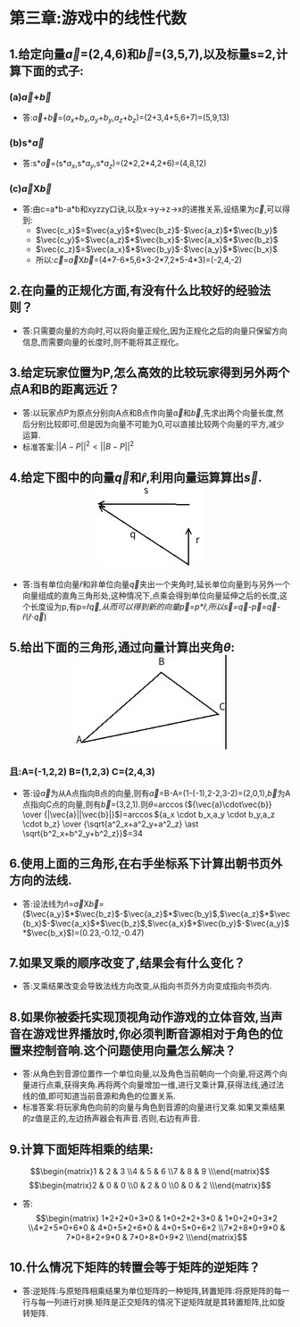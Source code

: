 # 第三章:游戏中的线性代数
## 1.给定向量$\vec{a}$=(2,4,6)和$\vec{b}$=(3,5,7),以及标量s=2,计算下面的式子:
### (a)$\vec{a}$+$\vec{b}$
- 答:$\vec{a}$+$\vec{b}$=($a_x$+$b_x$,$a_y$+$b_y$,$a_z$+$b_z$)=(2+3,4+5,6+7)=(5,9,13)
### (b)s*$\vec{a}$
- 答:s*$\vec{a}$=(s*$a_x$,s*$a_y$,s*$a_z$)=(2\*2,2\*4,2*6)=(4,8,12)
### (c)$\vec{a}$X$\vec{b}$
- 答:由c=a\*b-a\*b和xyzzy口诀,以及x$\rightarrow$y$\rightarrow$z$\rightarrow$x的递推关系,设结果为$\vec{c}$,可以得到:
  - $\vec{c_x}$=$\vec{a_y}$\*$\vec{b_z}$-$\vec{a_z}$\*$\vec{b_y}$
  - $\vec{c_y}$=$\vec{a_z}$\*$\vec{b_x}$-$\vec{a_x}$\*$\vec{b_z}$
  - $\vec{c_z}$=$\vec{a_x}$\*$\vec{b_y}$-$\vec{a_y}$\*$\vec{b_x}$
  - 所以:$\vec{c}$=$\vec{a}$X$\vec{b}$=(4\*7-6\*5,6\*3-2\*7,2\*5-4\*3)=(-2,4,-2)
## 2.在向量的正规化方面,有没有什么比较好的经验法则？
- 答:只需要向量的方向时,可以将向量正规化,因为正规化之后的向量只保留方向信息,而需要向量的长度时,则不能将其正规化。
## 3.给定玩家位置为P,怎么高效的比较玩家得到另外两个点A和B的距离远近？
- 答:以玩家点P为原点分别向A点和B点作向量$\vec{a}$和$\vec{b}$,先求出两个向量长度,然后分别比较即可,但是因为向量不可能为0,可以直接比较两个向量的平方,减少运算.
- 标准答案:$||A-P||^2<||B-P||^2$
## 4.给定下图中的向量$\vec{q}$和$\hat{r}$,利用向量运算算出$\vec{s}$.<div align="center"> ![](3-4.png) </div>
- 答:当有单位向量$\hat{r}$和非单位向量$\vec{q}$夹出一个夹角时,延长单位向量到与另外一个向量组成的直角三角形处,这种情况下,点乘会得到单位向量延伸之后的长度,这个长度设为p,有p=$\hat{r}$*$\vec{q}$,从而可以得到新的向量$\vec{p}$=p\*$\hat{r}$,所以$\vec{s}$=$\vec{q}$-$\vec{p}$=$\vec{q}$-$\hat{r}$*($\hat{r}$$\cdot$$\vec{q}$)
## 5.给出下面的三角形,通过向量计算出夹角$\theta$:<div align="center"> ![](3-5.png) </div>
### 且:A=(-1,2,2) B=(1,2,3) C=(2,4,3)
- 答:设$\vec{a}$为从A点指向B点的向量,则有$\vec{a}$=B-A=(1-(-1),2-2,3-2)=(2,0,1),$\vec{b}$为A点指向C点的向量,则有$\vec{b}$=(3,2,1).则$\theta$=$\arccos($${\vec{a}\cdot\vec{b}} \over {|\vec{a}||\vec{b}|}$)=$\arccos$${a_x \cdot b_x,a_y \cdot b_y,a_z \cdot b_z} \over {\sqrt{a^2_x+a^2_y+a^2_z} \ast \sqrt{b^2_x+b^2_y+b^2_z}}$=34
## 6.使用上面的三角形,在右手坐标系下计算出朝书页外方向的法线.
- 答:设法线为$\hat{n}$=$\vec{a}$X$\vec{b}$=($\vec{a_y}$\*$\vec{b_z}$-$\vec{a_z}$\*$\vec{b_y}$,$\vec{a_z}$\*$\vec{b_x}$-$\vec{a_x}$\*$\vec{b_z}$,$\vec{a_x}$\*$\vec{b_y}$-$\vec{a_y}$\*$\vec{b_x}$)=(0.23,-0.12,-0.47)
## 7.如果叉乘的顺序改变了,结果会有什么变化？
- 答:叉乘结果改变会导致法线方向改变,从指向书页外方向变成指向书页内.
## 8.如果你被委托实现顶视角动作游戏的立体音效,当声音在游戏世界播放时,你必须判断音源相对于角色的位置来控制音响.这个问题使用向量怎么解决？
- 答:从角色到音源位置作一个单位向量,以及角色当前朝向一个向量,将这两个向量进行点乘,获得夹角.再将两个向量增加一维,进行叉乘计算,获得法线,通过法线的值,即可知道当前音源和角色的位置关系.
- 标准答案:将玩家角色向前的向量与角色到音源的向量进行叉乘.如果叉乘结果的z值是正的,左边扬声器会有声音.否则,右边有声音.
## 9.计算下面矩阵相乘的结果:
$$\begin{matrix}1 & 2 & 3 \\4 & 5 & 6 \\7 & 8 & 9 \\\end{matrix}$$
$$\begin{matrix}2 & 0 & 0 \\0 & 2 & 0 \\0 & 0 & 2 \\\end{matrix}$$ 
- 答:
$$\begin{matrix} 1*2+2*0+3*0 & 1*0+2*2+3*0 & 1*0+2*0+3*2 \\4*2+5*0+6*0 & 4*0+5*2+6*0 & 4*0+5*0+6*2 \\7*2+8*0+9*0 & 7*0+8*2+9*0 & 7*0+8*0+9*2 \\\end{matrix}$$ 
## 10.什么情况下矩阵的转置会等于矩阵的逆矩阵？
- 答:逆矩阵:与原矩阵相乘结果为单位矩阵的一种矩阵,转置矩阵:将原矩阵的每一行与每一列进行对换.矩阵是正交矩阵的情况下逆矩阵就是其转置矩阵,比如旋转矩阵.